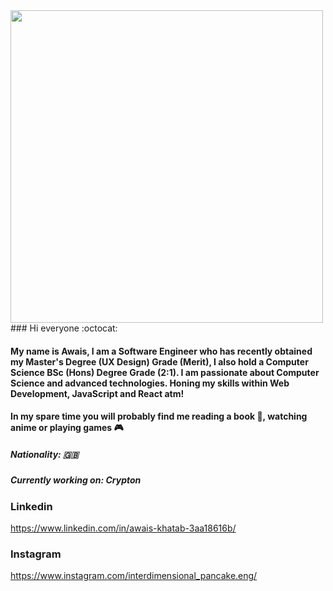<img src="https://github-readme-stats.vercel.app/api?username=AKhatabdev&show_icons=true&count_private=true" width="500" height="auto"/>
### Hi everyone :octocat:

#### My name is Awais, I am a Software Engineer who has recently obtained my Master's Degree (UX Design) Grade (Merit), I also hold a Computer Science BSc (Hons) Degree Grade (2:1). I am passionate about Computer Science and advanced technologies. Honing my skills within Web Development, JavaScript and React atm! 
#### In my spare time you will probably find me reading a book 📖, watching anime or playing games 🎮 

##### Nationality: 🇬🇧

##### Currently working on: Crypton

### Linkedin
https://www.linkedin.com/in/awais-khatab-3aa18616b/
### Instagram
https://www.instagram.com/interdimensional_pancake.eng/

<!--
**AKhatabdev/AKhatabdev** is a ✨ _special_ ✨ repository because its `README.md` (this file) appears on your GitHub profile.

Here are some ideas to get you started:

- 🔭 I’m currently working on ...
- 🌱 I’m currently learning ...
- 👯 I’m looking to collaborate on ...
- 🤔 I’m looking for help with ...
- 💬 Ask me about ...
- 📫 How to reach me: ...
- 😄 Pronouns: ...
- ⚡ Fun fact: ...
-->
